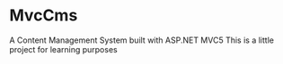 # MvcCms
A Content Management System built with ASP.NET MVC5
This is a little project for learning purposes
